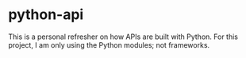 # python-api
This is a personal refresher on how APIs are built with Python. For this project, I am only using the Python modules; not frameworks.
